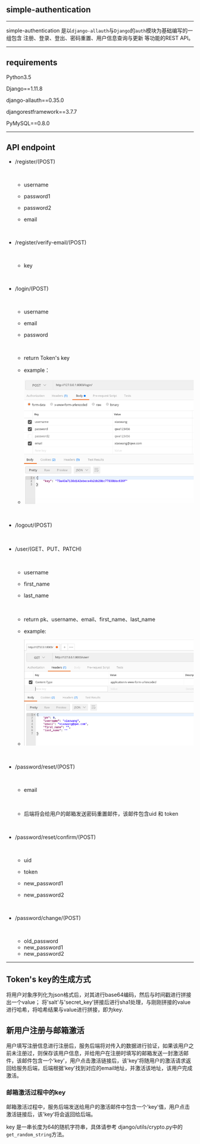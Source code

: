 

## simple-authentication 

------

simple-authentication 是以`django-allauth`与`Django`的`auth`模块为基础编写的一组包含 注册、登录、登出、密码重置、用户信息查询与更新 等功能的REST API。

------

## requirements

Python3.5

Django==1.11.8

django-allauth==0.35.0

djangorestframework==3.7.7

PyMySQL==0.8.0

------

## API endpoint

- /register/(POST)

  ​

  - username

  - password1

  - password2

  - email

    ​

- /register/verify-email/(POST)

  ​

  - key

    ​

- /login/(POST)

  ​

  - username

  - email

  - password

    ​

  - return  Token's key

  - example：

  - ![login-test](./example/login-test.png)

    ​

- /logout/(POST)

  ​

- /user/(GET、PUT、PATCH)

  ​

  - username

  - first_name

  - last_name

    ​

  - return  pk、username、email、first_name、last_name

  - example:

  - ![user-get-test](./example/user-get-test.png)

    ​

- /password/reset/(POST)

  ​

  - email

    ​

  - 后端将会给用户的邮箱发送密码重置邮件，该邮件包含uid 和 token

    ​

- /password/reset/confirm/(POST)

  ​

  - uid

  - token

  - new_password1

  - new_password2

    ​

- /password/change/(POST)

  ​

  - old_password
  - new_password1
  - new_password2


------

## Token's  key的生成方式

将用户对象序列化为json格式后，对其进行base64编码，然后与时间戳进行拼接出一个value；
将'salt'与'secret_key'拼接后进行sha1处理，与刚刚拼接的value进行哈希，将哈希结果与value进行拼接，即为key.

## 新用户注册与邮箱激活

用户填写注册信息进行注册后，服务后端将对传入的数据进行验证，如果该用户之前未注册过，则保存该用户信息，并给用户在注册时填写的邮箱发送一封激活邮件，该邮件包含一个’key'，用户点击激活链接后，该'key'将随用户的激活请求返回给服务后端，后端根据'key'找到对应的email地址，并激活该地址，该用户完成激活。

### 邮箱激活过程中的key

邮箱激活过程中，服务后端发送给用户的激活邮件中包含一个'key'值，用户点击激活链接后，该'key‘将会返回给后端。

key 是一串长度为64的随机字符串，具体请参考 django/utils/crypto.py中的`get_random_string`方法。